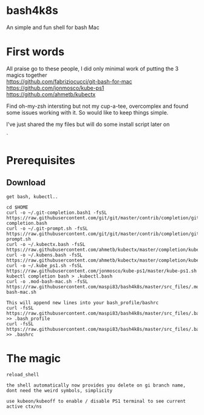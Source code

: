 # bash4k8s
An simple and fun shell for bash Mac

# First words
All praise go to these people, I did only minimal work of putting the 3 magics together  
https://github.com/fabriziocucci/git-bash-for-mac  
https://github.com/jonmosco/kube-ps1  
https://github.com/ahmetb/kubectx  


Find oh-my-zsh intersting but not my cup-a-tee, overcomplex and found some issues working with it. So would like to keep things simple. 

I've just shared the my files but will do some install script later on

`
# Prerequisites

## Download
```
get bash, kubectl..

cd $HOME
curl -o ~/.git-completion.bash1 -fsSL https://raw.githubusercontent.com/git/git/master/contrib/completion/git-completion.bash
curl -o ~/.git-prompt.sh -fsSL https://raw.githubusercontent.com/git/git/master/contrib/completion/git-prompt.sh
curl -o ~/.kubectx.bash -fsSL https://raw.githubusercontent.com/ahmetb/kubectx/master/completion/kubectx.bash
curl -o ~/.kubens.bash -fsSL https://raw.githubusercontent.com/ahmetb/kubectx/master/completion/kubens.bash
curl -o ~/.kube_ps1.sh -fsSL https://raw.githubusercontent.com/jonmosco/kube-ps1/master/kube-ps1.sh
kubectl completion bash > .kubectl.bash
curl -o .mod-bash-mac.sh -fsSL https://raw.githubusercontent.com/maspi83/bash4k8s/master/src_files/.mod-bash-mac.sh

This will append new lines into your bash_profile/bashrc
curl -fsSL https://raw.githubusercontent.com/maspi83/bash4k8s/master/src_files/.bash_profile >> .bash_profile
curl -fsSL https://raw.githubusercontent.com/maspi83/bash4k8s/master/src_files/.bashrc >> .bashrc

```

# The magic
```
reload_shell

the shell automatically now provides you delete on gi branch name, dont need the weird symbols, simplicity

use kubeon/kubeoff to enable / disable PS1 terminal to see current active ctx/ns
```
